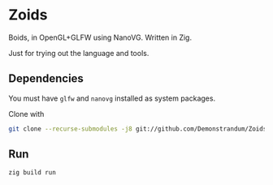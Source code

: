 # Zoids

Boids, in OpenGL+GLFW using NanoVG. Written in Zig.

Just for trying out the language and tools.

## Dependencies

You must have `glfw` and `nanovg` installed as system packages.

Clone with

```sh
git clone --recurse-submodules -j8 git://github.com/Demonstrandum/Zoids.git
```

## Run

```sh
zig build run
```
